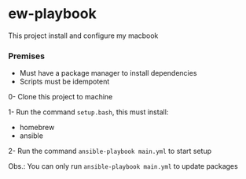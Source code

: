 # ew-playbook

This project install and configure my macbook

### Premises
- Must have a package manager to install dependencies
- Scripts must be idempotent

0- Clone this project to machine

1- Run the command `setup.bash`, this must install:
- homebrew
- ansible

2- Run the command `ansible-playbook main.yml` to start setup


Obs.: You can only run `ansible-playbook main.yml` to update packages
